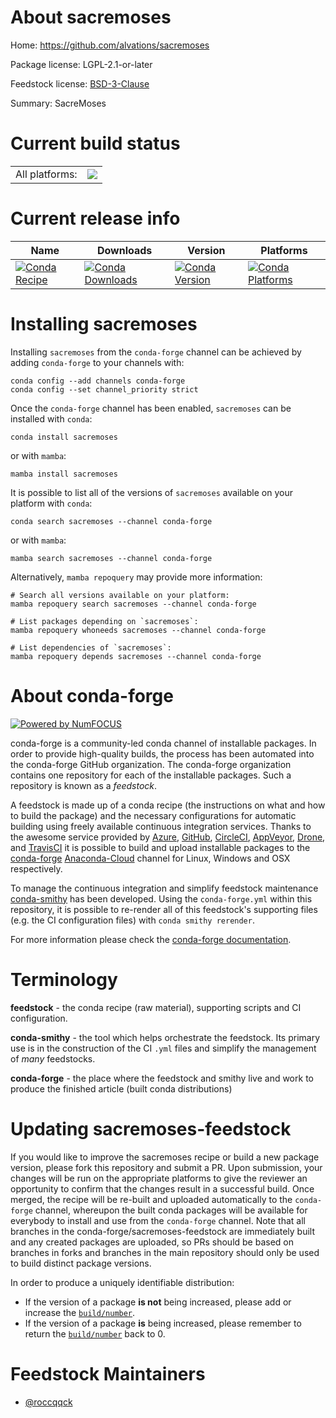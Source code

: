 About sacremoses
================

Home: https://github.com/alvations/sacremoses

Package license: LGPL-2.1-or-later

Feedstock license: [BSD-3-Clause](https://github.com/conda-forge/sacremoses-feedstock/blob/main/LICENSE.txt)

Summary: SacreMoses

Current build status
====================


<table><tr><td>All platforms:</td>
    <td>
      <a href="https://dev.azure.com/conda-forge/feedstock-builds/_build/latest?definitionId=8106&branchName=main">
        <img src="https://dev.azure.com/conda-forge/feedstock-builds/_apis/build/status/sacremoses-feedstock?branchName=main">
      </a>
    </td>
  </tr>
</table>

Current release info
====================

| Name | Downloads | Version | Platforms |
| --- | --- | --- | --- |
| [![Conda Recipe](https://img.shields.io/badge/recipe-sacremoses-green.svg)](https://anaconda.org/conda-forge/sacremoses) | [![Conda Downloads](https://img.shields.io/conda/dn/conda-forge/sacremoses.svg)](https://anaconda.org/conda-forge/sacremoses) | [![Conda Version](https://img.shields.io/conda/vn/conda-forge/sacremoses.svg)](https://anaconda.org/conda-forge/sacremoses) | [![Conda Platforms](https://img.shields.io/conda/pn/conda-forge/sacremoses.svg)](https://anaconda.org/conda-forge/sacremoses) |

Installing sacremoses
=====================

Installing `sacremoses` from the `conda-forge` channel can be achieved by adding `conda-forge` to your channels with:

```
conda config --add channels conda-forge
conda config --set channel_priority strict
```

Once the `conda-forge` channel has been enabled, `sacremoses` can be installed with `conda`:

```
conda install sacremoses
```

or with `mamba`:

```
mamba install sacremoses
```

It is possible to list all of the versions of `sacremoses` available on your platform with `conda`:

```
conda search sacremoses --channel conda-forge
```

or with `mamba`:

```
mamba search sacremoses --channel conda-forge
```

Alternatively, `mamba repoquery` may provide more information:

```
# Search all versions available on your platform:
mamba repoquery search sacremoses --channel conda-forge

# List packages depending on `sacremoses`:
mamba repoquery whoneeds sacremoses --channel conda-forge

# List dependencies of `sacremoses`:
mamba repoquery depends sacremoses --channel conda-forge
```


About conda-forge
=================

[![Powered by
NumFOCUS](https://img.shields.io/badge/powered%20by-NumFOCUS-orange.svg?style=flat&colorA=E1523D&colorB=007D8A)](https://numfocus.org)

conda-forge is a community-led conda channel of installable packages.
In order to provide high-quality builds, the process has been automated into the
conda-forge GitHub organization. The conda-forge organization contains one repository
for each of the installable packages. Such a repository is known as a *feedstock*.

A feedstock is made up of a conda recipe (the instructions on what and how to build
the package) and the necessary configurations for automatic building using freely
available continuous integration services. Thanks to the awesome service provided by
[Azure](https://azure.microsoft.com/en-us/services/devops/), [GitHub](https://github.com/),
[CircleCI](https://circleci.com/), [AppVeyor](https://www.appveyor.com/),
[Drone](https://cloud.drone.io/welcome), and [TravisCI](https://travis-ci.com/)
it is possible to build and upload installable packages to the
[conda-forge](https://anaconda.org/conda-forge) [Anaconda-Cloud](https://anaconda.org/)
channel for Linux, Windows and OSX respectively.

To manage the continuous integration and simplify feedstock maintenance
[conda-smithy](https://github.com/conda-forge/conda-smithy) has been developed.
Using the ``conda-forge.yml`` within this repository, it is possible to re-render all of
this feedstock's supporting files (e.g. the CI configuration files) with ``conda smithy rerender``.

For more information please check the [conda-forge documentation](https://conda-forge.org/docs/).

Terminology
===========

**feedstock** - the conda recipe (raw material), supporting scripts and CI configuration.

**conda-smithy** - the tool which helps orchestrate the feedstock.
                   Its primary use is in the construction of the CI ``.yml`` files
                   and simplify the management of *many* feedstocks.

**conda-forge** - the place where the feedstock and smithy live and work to
                  produce the finished article (built conda distributions)


Updating sacremoses-feedstock
=============================

If you would like to improve the sacremoses recipe or build a new
package version, please fork this repository and submit a PR. Upon submission,
your changes will be run on the appropriate platforms to give the reviewer an
opportunity to confirm that the changes result in a successful build. Once
merged, the recipe will be re-built and uploaded automatically to the
`conda-forge` channel, whereupon the built conda packages will be available for
everybody to install and use from the `conda-forge` channel.
Note that all branches in the conda-forge/sacremoses-feedstock are
immediately built and any created packages are uploaded, so PRs should be based
on branches in forks and branches in the main repository should only be used to
build distinct package versions.

In order to produce a uniquely identifiable distribution:
 * If the version of a package **is not** being increased, please add or increase
   the [``build/number``](https://docs.conda.io/projects/conda-build/en/latest/resources/define-metadata.html#build-number-and-string).
 * If the version of a package **is** being increased, please remember to return
   the [``build/number``](https://docs.conda.io/projects/conda-build/en/latest/resources/define-metadata.html#build-number-and-string)
   back to 0.

Feedstock Maintainers
=====================

* [@roccqqck](https://github.com/roccqqck/)

